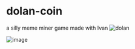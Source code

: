 # dolan-coin

a silly meme miner game made with Ivan
![dolan](https://github.com/user-attachments/assets/ad68b8f6-8279-484d-9704-447481d17d7a)

![image](https://github.com/user-attachments/assets/2712f5f9-1b5a-4600-a709-6824a95151e4)
